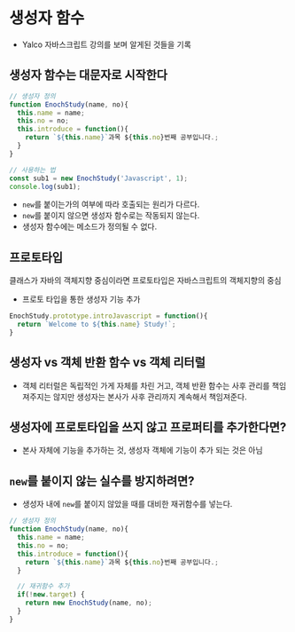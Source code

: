 # 생성자 함수
- Yalco 자바스크립트 강의를 보며 알게된 것들을 기록

## 생성자 함수는 대문자로 시작한다
```Javascript
// 생성자 정의
function EnochStudy(name, no){
  this.name = name;
  this.no = no;
  this.introduce = function(){
    return `${this.name}`과목 ${this.no}번째 공부입니다.;
  }
}

// 사용하는 법
const sub1 = new EnochStudy('Javascript', 1);
console.log(sub1);
```
- `new`를 붙이는가의 여부에 따라 호출되는 원리가 다르다.
- `new`를 붙이지 않으면 생성자 함수로는 작동되지 않는다. 
- 생성자 함수에는 메소드가 정의될 수 없다.

## 프로토타입
클래스가 자바의 객체지향 중심이라면 프로토타입은 자바스크립트의 객체지향의 중심 
- 프로토 타입을 통한 생성자 기능 추가
```Javascript
EnochStudy.prototype.introJavascript = function(){
  return `Welcome to ${this.name} Study!`;
}
```

## 생성자 vs 객체 반환 함수 vs 객체 리터럴
- 객체 리터럴은 독립적인 가게 자체를 차린 거고, 객체 반환 함수는 사후 관리를 책임져주지는 않지만
  생성자는 본사가 사후 관리까지 계속해서 책임져준다.

## 생성자에 프로토타입을 쓰지 않고 프로퍼티를 추가한다면?
- 본사 자체에 기능을 추가하는 것, 생성자 객체에 기능이 추가 되는 것은 아님

## `new`를 붙이지 않는 실수를 방지하려면?
- 생성자 내에 `new`를 붙이지 않았을 때를 대비한 재귀함수를 넣는다.
```Javascript
// 생성자 정의
function EnochStudy(name, no){
  this.name = name;
  this.no = no;
  this.introduce = function(){
    return `${this.name}`과목 ${this.no}번째 공부입니다.;
  }

  // 재귀함수 추가
  if(!new.target) {
    return new EnochStudy(name, no);
  }
}
